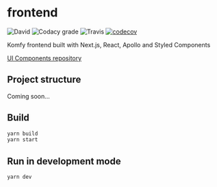 # frontend

![David](https://img.shields.io/david/komfy/frontend.svg?style=flat-square)
![Codacy grade](https://img.shields.io/codacy/grade/88b6e166fc3f48c493ffcf500281e770.svg?style=flat-square)
![Travis](https://img.shields.io/travis/komfy/frontend.svg?style=flat-square)
[![codecov](https://codecov.io/gh/komfy/frontend/branch/master/graph/badge.svg)](https://codecov.io/gh/komfy/frontend)

Komfy frontend built with Next.js, React, Apollo and Styled Components

[UI Components repository](https://github.com/komfy/ui)

## Project structure

Coming soon...

## Build

```sh
yarn build
yarn start
```

## Run in development mode

```sh
yarn dev
```

